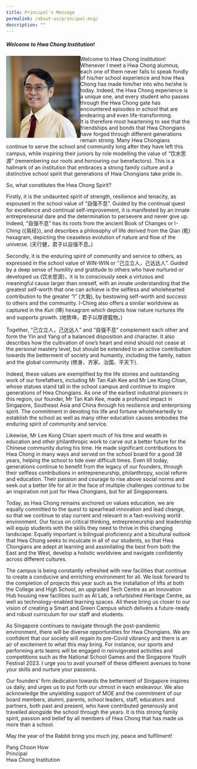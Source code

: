 ```yaml
---
title: Principal's Message
permalink: /about-us/principal-msg/
description: ""
---
```

##### Welcome to Hwa Chong Institution!

<img align="left" style="width:40%" src="/images/prinimg.jpg">

Welcome to Hwa Chong Institution!<br>Whenever I meet a Hwa Chong alumnus, each one of them never fails to speak fondly of his/her school experience and how Hwa Chong has made him/her into who he/she is today. Indeed, the Hwa Chong experience is a unique one, and every student who passes through the Hwa Chong gate has encountered episodes in school that are endearing and even life-transforming.<br>It is therefore most heartening to see that the friendships and bonds that Hwa Chongians have forged through different generations remain strong. Many Hwa Chongians continue to serve the school and community long after they have left this campus, while inspiring their juniors by role modelling the value of “饮水思源” (remembering our roots and honouring our benefactors). This is a hallmark of an institution that embraces a strong family culture and a distinctive school spirit that generations of Hwa Chongians take pride in.

So, what constitutes the Hwa Chong Spirit?

Firstly, it is the undaunted spirit of strength, resilience and tenacity, as espoused in the school value of “自强不息”. Guided by the continual quest for excellence and continual self-improvement, it is manifested by an innate entrepreneurial dare and the determination to persevere and never give up. Indeed, “自强不息” has its roots from the ancient Book of Changes or I-Ching (《易经》), and describes a philosophy of life derived from the Qian (乾) hexagram, depicting the ceaseless evolution of nature and flow of the universe. (天行健，君子以自强不息。)

Secondly, it is the enduring spirit of community and service to others, as expressed in the school value of WIN-WIN or “己立立人，己达达人”. Guided by a deep sense of humility and gratitude to others who have nurtured or developed us (饮水思源)，it is to consciously seek a virtuous and meaningful cause larger than oneself, with an innate understanding that the greatest self-worth that one can achieve is the selfless and wholehearted contribution to the greater “I” (大我), by bestowing self-worth and success to others and the community. I-Ching also offers a similar worldview as captured in the&nbsp;_Kun_&nbsp;(坤) hexagram which depicts how nature nurtures life and supports growth. (地势坤，君子以厚德载物。)

Together, “己立立人，己达达人” and “自强不息” complement each other and form the Yin and Yang of a balanced disposition and character. It also describes how the cultivation of one’s heart and mind should not cease at the personal mastery level, but should be extended to an active contribution towards the betterment of society and humanity, including the family, nation and the global community (修身、齐家、治国、平天下).

Indeed, these values are exemplified by the life stories and outstanding work of our forefathers, including Mr Tan Kah Kee and Mr Lee Kong Chian, whose statues stand tall in the school campus and continue to inspire generations of Hwa Chongians. As one of the earliest industrial pioneers in&nbsp; this region, our founder, Mr Tan Kah Kee, made a profound impact in Singapore, Southeast Asia and China through his resilience and enterprising spirit. The commitment in devoting his life and fortune wholeheartedly to establish the school as well as many other education causes embodies the enduring spirit of community and service.

Likewise, Mr Lee Kong Chian spent much of his time and wealth in education and other philanthropic work to carve out a better future for the Chinese community during his time. He made significant contributions to Hwa Chong in many ways and served on the school board for a good 38 years, helping the school to tide over difficult times. Even till today, generations continue to benefit from the legacy of our founders, through their selfless contributions in entrepreneurship, philanthropy, social reform and education. Their passion and courage to rise above social norms and seek out a better life for all in the face of multiple challenges continue to be an inspiration not just for Hwa Chongians, but for all Singaporeans.

Today, as Hwa Chong remains anchored on values education, we are equally committed to the quest to spearhead innovation and lead change, so that we continue to stay current and relevant in a fast-evolving world environment. Our focus on critical thinking, entrepreneurship and leadership will equip students with the skills they need to thrive in this changing landscape. Equally important is bilingual proficiency and a bicultural outlook that Hwa Chong seeks to inculcate in all of our students, so that Hwa Chongians are adept at learning and assimilating the best from both the East and the West, develop a holistic worldview and navigate confidently across different cultures.

The campus is being constantly refreshed with new facilities that continue to create a conducive and enriching environment for all. We look forward to the completion of projects this year such as the installation of lifts at both the College and High School, an upgraded Tech Centre as an Innovation Hub housing new facilities such as AI Lab, a refurbished Heritage Centre, as well as technology-enabled learning spaces. All these bring us closer to our vision of creating a Smart and Green Campus which delivers a future-ready and robust curriculum for our staff and students.&nbsp;

As Singapore continues to navigate through the post-pandemic environment, there will be diverse opportunities for Hwa Chongians. We are confident that our society will regain its pre-Covid vibrancy and there is an air of excitement to what this may bring. For instance, our sports and performing arts teams will be engaged in reinvigorated activities and competitions such as the National School Games and the Singapore Youth Festival 2023. I urge you to avail yourself of these different avenues to hone your skills and nurture your passions.

Our founders’ firm dedication towards the betterment of Singapore inspires us daily, and urges us to put forth our utmost in each endeavour. We also acknowledge the unyielding support of MOE and the commitment of our board members, alumni, parents, school leaders, staff, educators and partners, both past and present, who have contributed generously and travelled alongside the school through the years. It is this strong family spirit, passion and belief by all members of Hwa Chong that has made us more than a school.

May the year of the Rabbit bring you much joy, peace and fulfilment!

Pang Choon How<br>
Principal<br>
Hwa Chong Institution